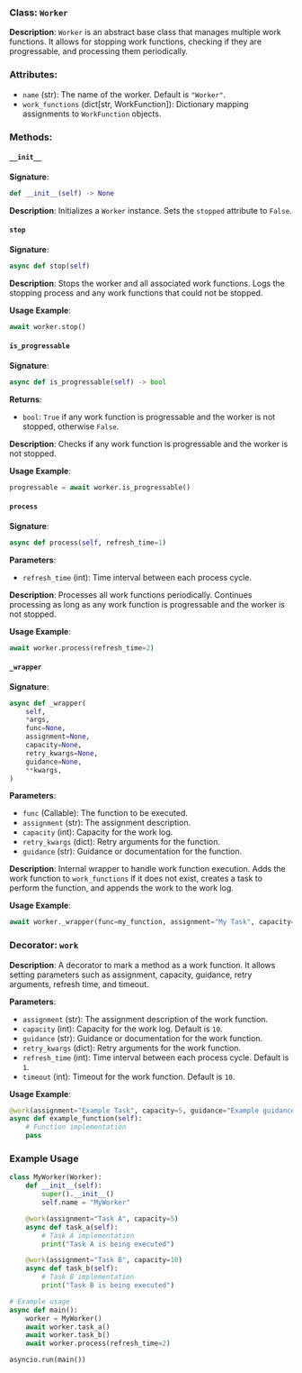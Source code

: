 
### Class: `Worker`

**Description**:
`Worker` is an abstract base class that manages multiple work functions. It allows for stopping work functions, checking if they are progressable, and processing them periodically.

### Attributes:

- `name` (str): The name of the worker. Default is `"Worker"`.
- `work_functions` (dict[str, WorkFunction]): Dictionary mapping assignments to `WorkFunction` objects.

### Methods:

#### `__init__`

**Signature**:
```python
def __init__(self) -> None
```

**Description**:
Initializes a `Worker` instance. Sets the `stopped` attribute to `False`.

#### `stop`

**Signature**:
```python
async def stop(self)
```

**Description**:
Stops the worker and all associated work functions. Logs the stopping process and any work functions that could not be stopped.

**Usage Example**:
```python
await worker.stop()
```

#### `is_progressable`

**Signature**:
```python
async def is_progressable(self) -> bool
```

**Returns**:
- `bool`: `True` if any work function is progressable and the worker is not stopped, otherwise `False`.

**Description**:
Checks if any work function is progressable and the worker is not stopped.

**Usage Example**:
```python
progressable = await worker.is_progressable()
```

#### `process`

**Signature**:
```python
async def process(self, refresh_time=1)
```

**Parameters**:
- `refresh_time` (int): Time interval between each process cycle.

**Description**:
Processes all work functions periodically. Continues processing as long as any work function is progressable and the worker is not stopped.

**Usage Example**:
```python
await worker.process(refresh_time=2)
```

#### `_wrapper`

**Signature**:
```python
async def _wrapper(
    self,
    *args,
    func=None,
    assignment=None,
    capacity=None,
    retry_kwargs=None,
    guidance=None,
    **kwargs,
)
```

**Parameters**:
- `func` (Callable): The function to be executed.
- `assignment` (str): The assignment description.
- `capacity` (int): Capacity for the work log.
- `retry_kwargs` (dict): Retry arguments for the function.
- `guidance` (str): Guidance or documentation for the function.

**Description**:
Internal wrapper to handle work function execution. Adds the work function to `work_functions` if it does not exist, creates a task to perform the function, and appends the work to the work log.

**Usage Example**:
```python
await worker._wrapper(func=my_function, assignment="My Task", capacity=10)
```

### Decorator: `work`

**Description**:
A decorator to mark a method as a work function. It allows setting parameters such as assignment, capacity, guidance, retry arguments, refresh time, and timeout.

**Parameters**:
- `assignment` (str): The assignment description of the work function.
- `capacity` (int): Capacity for the work log. Default is `10`.
- `guidance` (str): Guidance or documentation for the work function.
- `retry_kwargs` (dict): Retry arguments for the work function.
- `refresh_time` (int): Time interval between each process cycle. Default is `1`.
- `timeout` (int): Timeout for the work function. Default is `10`.

**Usage Example**:
```python
@work(assignment="Example Task", capacity=5, guidance="Example guidance.")
async def example_function(self):
    # Function implementation
    pass
```

### Example Usage

```python
class MyWorker(Worker):
    def __init__(self):
        super().__init__()
        self.name = "MyWorker"

    @work(assignment="Task A", capacity=5)
    async def task_a(self):
        # Task A implementation
        print("Task A is being executed")

    @work(assignment="Task B", capacity=10)
    async def task_b(self):
        # Task B implementation
        print("Task B is being executed")

# Example usage
async def main():
    worker = MyWorker()
    await worker.task_a()
    await worker.task_b()
    await worker.process(refresh_time=2)

asyncio.run(main())
```
